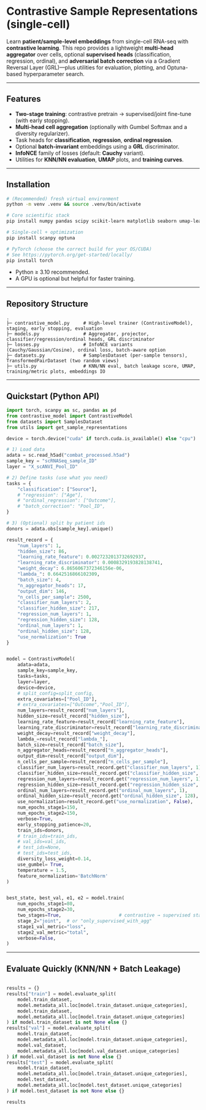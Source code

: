 # Contrastive Sample Representations (single-cell)

Learn **patient/sample-level embeddings** from single-cell RNA-seq with **contrastive learning**. This repo provides a lightweight **multi-head aggregator** over cells, optional **supervised heads** (classification, regression, ordinal), and **adversarial batch correction** via a Gradient Reversal Layer (GRL)—plus utilities for evaluation, plotting, and Optuna-based hyperparameter search.

---

## Features

- **Two-stage training**: contrastive pretrain → supervised/joint fine-tune (with early stopping).
- **Multi-head cell aggregation** (optionally with Gumbel Softmax and a diversity regularizer).
- Task heads for **classification**, **regression**, **ordinal regression**.
- Optional **batch-invariant** embeddings using a **GRL** discriminator.
- **InfoNCE** family of losses (default: **Cauchy** variant).
- Utilities for **KNN/NN evaluation**, **UMAP** plots, and **training curves**.

---

## Installation

```bash
# (Recommended) fresh virtual environment
python -m venv .venv && source .venv/bin/activate

# Core scientific stack
pip install numpy pandas scipy scikit-learn matplotlib seaborn umap-learn pyyaml

# Single-cell + optimization
pip install scanpy optuna

# PyTorch (choose the correct build for your OS/CUDA)
# See https://pytorch.org/get-started/locally/
pip install torch
```

- Python ≥ 3.10 recommended.
- A GPU is optional but helpful for faster training.

---

## Repository Structure

```
.
├─ contrastive_model.py     # High-level trainer (ContrastiveModel), staging, early stopping, evaluation
├─ models.py                # Aggregator, projector, classifier/regression/ordinal heads, GRL discriminator
├─ losses.py                # InfoNCE variants (Cauchy/Gaussian/Cosine), ordinal loss, batch-aware option
├─ datasets.py              # SamplesDataset (per-sample tensors), TransformedPairDataset (two random views)
├─ utils.py                 # KNN/NN eval, batch leakage score, UMAP, training/metric plots, embeddings IO
```

---

## Quickstart (Python API)

```python
import torch, scanpy as sc, pandas as pd
from contrastive_model import ContrastiveModel
from datasets import SamplesDataset
from utils import get_sample_representations

device = torch.device("cuda" if torch.cuda.is_available() else "cpu")

# 1) Load data
adata = sc.read_h5ad("combat_processed.h5ad")
sample_key = "scRNASeq_sample_ID"
layer = "X_scANVI_Pool_ID"

# 2) Define tasks (use what you need)
tasks = {
    "classification": ["Source"],
    # "regression": ["Age"],
    # "ordinal_regression": ["Outcome"],
    # "batch_correction": "Pool_ID",
}

# 3) (Optional) split by patient ids
donors = adata.obs[sample_key].unique()

result_record = {
    "num_layers": 1,
    "hidden_size": 86,
    "learning_rate_feature": 0.0027232013732692937,
    "learning_rate_discriminator": 0.0008329193828138741,
    "weight_decay": 6.8656067372346156e-06,
    "lambda_": 0.6642516866102309,
    "batch_size": 4,
    "n_aggregator_heads": 17,
    "output_dim": 146,
    "n_cells_per_sample": 2500,
    "classifier_num_layers": 2,
    "classifier_hidden_size": 217,
    "regression_num_layers": 1,
    "regression_hidden_size": 128,
    "ordinal_num_layers": 1,
    "ordinal_hidden_size": 128,
    "use_normalization": True
}


model = ContrastiveModel(
    adata=adata,
    sample_key=sample_key,
    tasks=tasks,
    layer=layer,
    device=device,
    # split_config=split_config,
    extra_covariates=["Pool_ID"],
    # extra_covariates=["Outcome","Pool_ID"],
    num_layers=result_record["num_layers"],
    hidden_size=result_record["hidden_size"],
    learning_rate_feature=result_record["learning_rate_feature"],
    learning_rate_discriminator=result_record["learning_rate_discriminator"],
    weight_decay=result_record["weight_decay"],
    lambda_=result_record["lambda_"],
    batch_size=result_record["batch_size"],
    n_aggregator_heads=result_record["n_aggregator_heads"],
    output_dim=result_record["output_dim"],
    n_cells_per_sample=result_record["n_cells_per_sample"],
    classifier_num_layers=result_record.get("classifier_num_layers", 1),
    classifier_hidden_size=result_record.get("classifier_hidden_size", 128),
    regression_num_layers=result_record.get("regression_num_layers", 1),
    regression_hidden_size=result_record.get("regression_hidden_size", 128),
    ordinal_num_layers=result_record.get("ordinal_num_layers", 1),
    ordinal_hidden_size=result_record.get("ordinal_hidden_size", 128),
    use_normalization=result_record.get("use_normalization", False),
    num_epochs_stage1=150,
    num_epochs_stage2=150,
    verbose=True,
    early_stopping_patience=20,
    train_ids=donors,
    # train_ids=train_ids,
    # val_ids=val_ids,
    # test_ids=None,
    # test_ids=test_ids,
    diversity_loss_weight=0.14,
    use_gumbel= True,
    temperature = 1.5,
    feature_normalization='BatchNorm'
)


best_state, best_val, e1, e2 = model.train(
    num_epochs_stage1=80,
    num_epochs_stage2=30,
    two_stages=True,                     # contrastive → supervised stage
    stage_2="joint",  # or "only_supervised_with_agg" 
    stage1_val_metric="loss",
    stage2_val_metric="total",
    verbose=False,
)

```
---

## Evaluate Quickly (KNN/NN + Batch Leakage)

```python

results = {}
results["train"] = model.evaluate_split(
    model.train_dataset,
    model.metadata_all.loc[model.train_dataset.unique_categories],
    model.train_dataset,
    model.metadata_all.loc[model.train_dataset.unique_categories]
) if model.train_dataset is not None else {}
results["val"] = model.evaluate_split(
    model.train_dataset,
    model.metadata_all.loc[model.train_dataset.unique_categories],
    model.val_dataset,
    model.metadata_all.loc[model.val_dataset.unique_categories]
) if model.val_dataset is not None else {}
results["test"] = model.evaluate_split(
    model.train_dataset,
    model.metadata_all.loc[model.train_dataset.unique_categories],
    model.test_dataset,
    model.metadata_all.loc[model.test_dataset.unique_categories]
) if model.test_dataset is not None else {}

results

```
